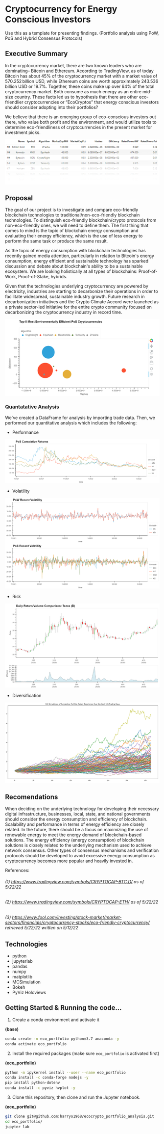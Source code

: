 # Cryptocurrency for Energy Conscious Investors

Use this as a template for presenting findings. (Portfolio analysis using PoW, PoS and Hybrid Consensus Protocols)

## Executive Summary

In the cryptocurrency market, there are two known leaders who are dominating– Bitcoin and Ethereum. According to TradingView, as of today Bitcoin has about 45% of the cryptocurrency market with a market value of 570.252 billion USD, while Ethereum coins are worth approximately 243.536 billion USD or 19.7%. Together, these coins make up over 64% of the total cryptocurrency market. Both consume as much energy as an entire mid-size country. These facts led us to hypothesis that there are other eco-friendlier cryptocurrencies or “EcoCryptos” that energy conscious investors should consider adopting into their portfolios?

We believe that there is an emerging group of eco-conscious investors out there, who value both profit and the environment, and would utilize tools to determine eco-friendliness of cryptocurrencies in the present market for investment picks.

![image](images/eff_data_tabletop.png)

## Proposal

The goal of our project is to investigate and compare eco-friendly blockchain technologies to traditional/non-eco-friendly blockchain technologies. To distinguish eco-friendly blockchain/crypto protocols from non-eco-friendly ones, we will need to define them. The first thing that comes to mind is the topic of blockchain energy consumption and evaluating their energy efficiency, which is the use of less energy to perform the same task or produce the same result.

As the topic of energy consumption with blockchain technologies has recently gained media attention, particularly in relation to Bitcoin's energy consumption, energy efficient and sustainable technology has sparked discussion and debate about blockchain's ability to be a sustainable ecosystem. We are looking holistically at all types of blockchains: Proof-of-Work, Proof-of-Stake, hybrids.

Given that the technologies underlying cryptocurrency are powered by electricity, industries are starting to decarbonize their operations in order to facilitate widespread, sustainable industry growth. Future research in decarbonization initiatives and the Crypto Climate Accord were launched as a private sector-led initiative for the entire crypto community focused on decarbonizing the cryptocurrency industry in record time.

![image](images/efficiency_scatter_plot.png)


### Quantatative Analysis ###

We've created a DataFrame for analysis by importing trade data. Then, we performed our quantitative analysis which includes the following:

- Performance

![image](images/pos_cum_returns.png)

- Volatility

![image](images/pow_pos_vol_comparison.png)

- Risk

![image](images/xtz_rtn-volume_comparison.png)

- Diversification

![image](images/pow_mc_plot.png)

## Recomendations

When deciding on the underlying technology for developing their necessary digital infrastructure, businesses, local, state, and national governments should consider the energy consumption and efficiency of blockchain. Scalability and performance in terms of energy efficiency are closely related. In the future, there should be a focus on maximizing the use of renewable energy to meet the energy demand of blockchain-based solutions. The energy efficiency (energy consumption) of blockchain solutions is closely related to the underlying mechanism used to achieve network consensus. Other types of consensus mechanisms and verification protocols should be developed to avoid excessive energy consumption as cryptocurrency becomes more popular and heavily invested in.

References:

###### (1) https://www.tradingview.com/symbols/CRYPTOCAP-BTC.D/ as of 5/22/22
###### (2) https://www.tradingview.com/symbols/CRYPTOCAP-ETH/ as of 5/22/22
###### (3) https://www.fool.com/investing/stock-market/market-sectors/financials/cryptocurrency-stocks/eco-friendly-cryptocurrency/ retrieved 5/22/22 written on 5/12/22

## Technologies ##

- python
- jupyterlab
- pandas
- numpy
- matplotlib
- MCSimulation
- Bokeh
- PyViz Holoviews

## Getting Started & Running the code...

1. Create a conda environment and activate it

**(base)**
```bash
conda create -n eco_portfolio python=3.7 anaconda -y
conda activate eco_portfolio

```
2. Install the required packages (make sure `eco_portfolio` is activated first)

**(eco_portfolio)**
```bash
python -m ipykernel install --user --name eco_portfolio
conda install -c conda-forge nodejs -y
pip install python-dotenv
conda install -c pyviz hvplot -y

```
3. Clone this repository, then clone and run the Jupyter notebook.

**(eco_portfolio)**
```bash
git clone git@github.com:harryo1968/ecocrypto_portfolio_analysis.git
cd eco_portfolio/
jupyter lab

```
